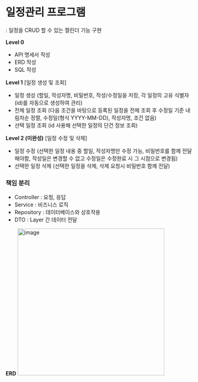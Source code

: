 # 일정관리 프로그램
: 일정을 CRUD 할 수 있는 캘린더 기능 구현


**Level 0**
- API 명세서 작성
- ERD 작성
- SQL 작성


**Level 1**
[일정 생성 및 조회]
- 일정 생성 (할일, 작성자명, 비밀번호, 작성/수정일을 저장, 각 일정의 고유 식별자(id)를 자동으로 생성하여 관리)
- 전체 일정 조회 (다음 조건을 바탕으로 등록된 일정을 전체 조회 후 수정일 기준 내림차순 정렬, 수정일(형식 YYYY-MM-DD), 작성자명, 조건 없음)
- 선택 일정 조회 (id 사용해 선택한 일정의 단건 정보 조회)


**Level 2 (미완성)**
[일정 수정 및 삭제]
- 일정 수정 (선택한 일정 내용 중 할일, 작성자명만 수정 가능, 비밀번호를 함께 전달해야함, 작성일은 변경할 수 없고 수정일은 수정완료 시 그 시점으로 변경됨)
- 선택한 일정 삭제 (선택한 일정을 삭제, 삭제 요청시 비밀번호 함께 전달)



### 책임 분리
- Controller : 요청, 응답
- Service : 비즈니스 로직
- Repository : 데이터베이스와 상호작용
- DTO : Layer 간 데이터 전달





**ERD**
<img width="391" alt="image" src="https://github.com/user-attachments/assets/148d3b85-063f-458d-b4fe-bee4242bd4e6" />


